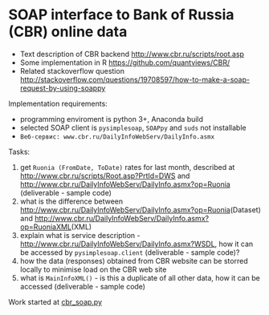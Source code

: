 # SOAP interface to Bank of Russia (CBR) online data

- Text description of CBR backend <http://www.cbr.ru/scripts/root.asp>
- Some implementation in R <https://github.com/quantviews/CBR/>
- Related stackoverflow question <http://stackoverflow.com/questions/19708597/how-to-make-a-soap-request-by-using-soappy>

Implementation requirements:
- programming enviroment is python 3+, Anaconda build
- selected SOAP client is ```pysimplesoap```, ```SOAPpy``` and ```suds``` not installable
- ```Веб-сервис: www.cbr.ru/DailyInfoWebServ/DailyInfo.asmx```

Tasks:

1. get ```Ruonia (FromDate, ToDate)``` rates for last month, described at <http://www.cbr.ru/scripts/Root.asp?PrtId=DWS> and 
  <http://www.cbr.ru/DailyInfoWebServ/DailyInfo.asmx?op=Ruonia> (deliverable - sample code)
2. what is the difference between <http://www.cbr.ru/DailyInfoWebServ/DailyInfo.asmx?op=Ruonia>(Dataset) and 
  <http://www.cbr.ru/DailyInfoWebServ/DailyInfo.asmx?op=RuoniaXML>(XML)
3. explain what is service description - <http://www.cbr.ru/DailyInfoWebServ/DailyInfo.asmx?WSDL>, how it can be accessed by 
  ```pysimplesoap.client``` (deliverable - sample code)?
4. how the data (responses) obtained from CBR website can be storred locally to minimise load on the CBR web site
5. what is ```MainInfoXML()``` - is this a duplicate of all other data, how it can be accessed (deliverable - sample code)


Work started at [cbr_soap.py](cbr_soap.py)
